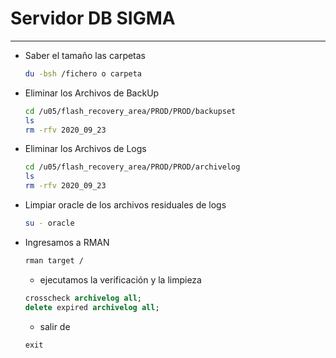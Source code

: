 # Servidor DB SIGMA
---
- Saber el tamaño las carpetas
  ```bash
  du -bsh /fichero o carpeta
  ```
- Eliminar los Archivos de BackUp
  ```bash
  cd /u05/flash_recovery_area/PROD/PROD/backupset
  ls
  rm -rfv 2020_09_23
  ```
- Eliminar los Archivos de Logs
  ```bash
  cd /u05/flash_recovery_area/PROD/PROD/archivelog
  ls
  rm -rfv 2020_09_23
  ```
- Limpiar oracle de los archivos residuales de logs
  ```bash
  su - oracle
  ```
- Ingresamos  a RMAN 
  ```bash
  rman target /
  ```
  - ejecutamos la verificación y la limpieza
  ```sql
  crosscheck archivelog all;
  delete expired archivelog all;
  ```
  - salir de 
  ```sql
  exit
  ```